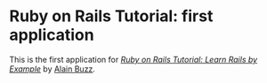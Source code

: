 # Ruby on Rails Tutorial: first application
This is the first application for
[*Ruby on Rails Tutorial: Learn Rails by Example*](http://railstutorial.org/)
by [Alain Buzz](http://www.skillstar.com/).